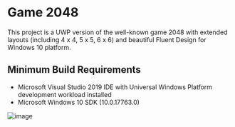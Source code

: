 # Game 2048

This project is a UWP version of the well-known game 2048 with extended layouts (including 4 x 4, 5 x 5, 6 x 6) and beautiful Fluent Design for Windows 10 platform.

## Minimum Build Requirements
* Microsoft Visual Studio 2019 IDE with Universal Windows Platform development workload installed
* Microsoft Windows 10 SDK (10.0.17763.0)

![image](Snapshots/Game-2048-with-Fluent-Design.gif)